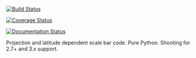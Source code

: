 [![Build Status](https://travis-ci.org/USGS-Astrogeology/variable_scalebar.svg?branch=master)](https://travis-ci.org/USGS-Astrogeology/variable_scalebar)

[![Coverage Status](https://coveralls.io/repos/USGS-Astrogeology/variable_scalebar/badge.svg?branch=master&service=github)](https://coveralls.io/github/USGS-Astrogeology/variable_scalebar?branch=master)

[![Documentation Status](https://readthedocs.org/projects/variable-scalebar/badge/?version=latest)](https://readthedocs.org/projects/variable-scalebar/?badge=latest)

Projection and latitude dependent scale bar code.  Pure Python.  Shooting for 2.7+ and 3.x support.
